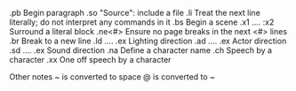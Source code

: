 .pb Begin paragraph
.so "Source": include a file
.li Treat the next line literally; do not interpret any commands in it
.bs Begin a scene
.x1 .... :x2 Surround a literal block
.ne<#> Ensure no page breaks in the next <#> lines
.br Break to a new line
.ld .... .ex Lighting direction
.ad .... .ex Actor direction
.sd .... .ex Sound direction
.na Define a character name
.ch Speech by a character
.xx One off speech by a character

Other notes
~ is converted to space
@ is converted to ~